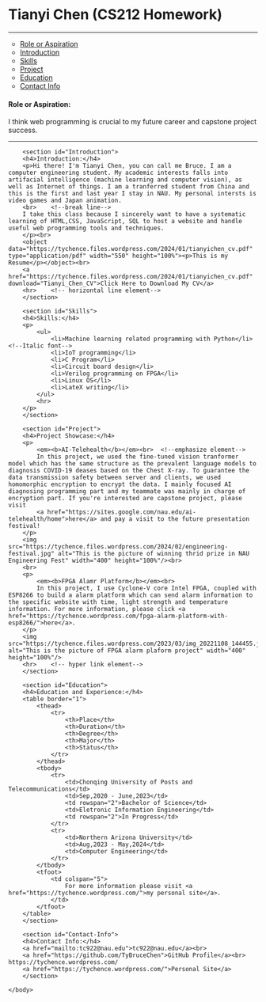 <!DOCTYPE html>
<html>
    <head>
        <title>
            Tianyi Chen's Introduction HTML Webpage in CS212
        </title>
    </head>
    <body>
        <h1>Tianyi Chen (CS212 Homework)</h1><hr>
        <nav>
            <ul type="circle">
                <li><a href="index.html#Role-or-Aspiration">Role or Aspiration</a></li>
                <li><a href="index.html#Introduction">Introduction</a></li>
                <li><a href="index.html#Skills">Skills</a></li>
                <li><a href="index.html#Project">Project</a></li>
                <li><a href="index.html#Education">Education</a></li>
                <li><a href="index.html#Contact-Info">Contact Info</a></li>
            </ul>
        </nav>
        <section id="Role-or-Aspiration">
        <h4>Role or Aspiration: </h4>   <!-- sub-section heading -->
        <p>I think web programming is crucial to my future career and capstone project success.</p>
        <hr>
        </section>

        <section id="Introduction">
        <h4>Introduction:</h4>
        <p>Hi there! I'm Tianyi Chen, you can call me Bruce. I am a computer engineering student. My academic interests falls into artifacial intelligence (machine learning and computer vision), as well as Internet of things. I am a tranferred student from China and this is the first and last year I stay in NAU. My personal intersts is video games and Japan animation.
        <br>    <!--break line-->
        I take this class because I sincerely want to have a systematic learning of HTML,CSS, JavaScript, SQL to host a website and handle useful web programming tools and techniques.
        </p><br>
        <object data="https://tychence.files.wordpress.com/2024/01/tianyichen_cv.pdf" type="application/pdf" width="550" height="100%"><p>This is my Resume</p></object><br>
        <a href="https://tychence.files.wordpress.com/2024/01/tianyichen_cv.pdf" download="Tianyi_Chen_CV">Click Here to Download My CV</a>
        <hr>    <!-- horizontal line element-->
        </section>

        <section id="Skills">
        <h4>Skills:</h4>
        <p>
            <ul>
                <li>Machine learning related programming with Python</li>    <!--Italic font-->
                <li>IoT programming</li>
                <li>C Program</li>
                <li>Circuit board design</li>
                <li>Verilog programming on FPGA</li>
                <li>Linux OS</li>
                <li>LateX writing</li>
            </ul>
            <hr>
        </p>
        </section>

        <section id="Project">
        <h4>Project Showcase:</h4>
        <p>
            <em><b>AI-Telehealth</b></em><br>  <!--emphasize element-->
            In this project, we used the fine-tuned vision tranformer model which has the same structure as the prevalent language models to diagnosis COVID-19 deases based on the Chest X-ray. To guarantee the data transmission safety between server and clients, we used homomorphic encryption to encrypt the data. I mainly focused AI diagnosing programming part and my teammate was mainly in charge of encryption part. If you're interested are capstone project, please visit 
            <a href="https://sites.google.com/nau.edu/ai-telehealth/home">here</a> and pay a visit to the future presentation festival!
        </p>
        <img src="https://tychence.files.wordpress.com/2024/02/engineering-festival.jpg" alt="This is the picture of winning thrid prize in NAU Engineering Fest" width="400" height="100%"/><br>
        <br>
        <p>
            <em><b>FPGA Alamr Platform</b></em><br>
            In this project, I use Cyclone-V core Intel FPGA, coupled with ESP8266 to build a alarm platform which can send alarm information to the specific website with time, light strength and temperature information. For more information, please click <a href="https://tychence.wordpress.com/fpga-alarm-platform-with-esp8266/">here</a>.
        </p>
        <img src="https://tychence.files.wordpress.com/2023/03/img_20221108_144455.jpg" alt="This is the picture of FPGA alarm plaform project" width="400" height="100%"/>
        <hr>    <!-- hyper link element-->
        </section>

        <section id="Education">
        <h4>Education and Experience:</h4>
        <table border="1">
            <thead>
                <tr>
                    <th>Place</th>
                    <th>Duration</th>
                    <th>Degree</th>
                    <th>Major</th>
                    <th>Status</th>
                </tr>
            </thead>
            <tbody>
                <tr>
                    <td>Chonqing University of Posts and Telecommunications</td>
                    <td>Sep,2020 - June,2023</td>
                    <td rowspan="2">Bachelor of Science</td>
                    <td>Eletronic Information Engineering</td>
                    <td rowspan="2">In Progress</td>
                </tr>
                <tr>
                    <td>Northern Arizona University</td>
                    <td>Aug,2023 - May,2024</td>
                    <td>Computer Engineering</td>
                </tr>
            </tbody>
            <tfoot>
                <td colspan="5">
                    For more information please visit <a href="https://tychence.wordpress.com/">my personal site</a>.
                </td>
            </tfoot>
        </table>
        </section>

        <section id="Contact-Info">
        <h4>Contact Info:</h4>
        <a href="mailto:tc922@nau.edu">tc922@nau.edu</a><br>
        <a href="https://github.com/TyBruceChen">GitHub Profile</a><br> https://tychence.wordpress.com/
        <a href="https://tychence.wordpress.com/">Personal Site</a>
        </section>

    </body>
</html>
